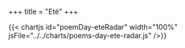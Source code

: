 +++
title = "Eté"
+++

{{< chartjs id="poemDay-eteRadar" width="100%" jsFile="../../charts/poems-day-ete-radar.js" />}}
